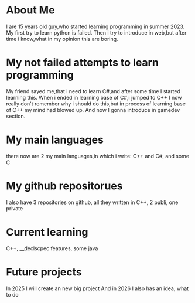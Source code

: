 # About Me
I are 15 years old guy,who started learning programming in summer 2023.
My first try to learn python is failed.
Then i try to introduce in web,but after time i know,what in my opinion this are boring.
# My not failed attempts to learn programming
My friend sayed me,that i need to learn C#,and after some time I started learning this.
When i ended in learning base of C#,i jumped to C++
I now really don't remember why i should do this,but in process of learning base of C++ my mind had blowed up.
And now I gonna introduce in gamedev section. 
# My main languages
there now are 2 my main languages,in which i write: 
C++ and C#, and some C
# My github repositorues
I also have 3 repositories on github,
all they written in C++, 2 publi, one private
# Current learning
C++, __declscpec features, some java
# Future projects
In 2025 I will create an new big project
And in 2026 I also has an idea, what to do
